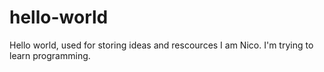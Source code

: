 # hello-world
Hello world, used for storing ideas and rescources
I am Nico. I'm trying to learn programming.
